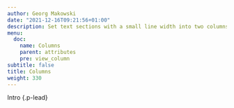 ```yaml
---
author: Georg Makowski
date: "2021-12-16T09:21:56+01:00"
description: Set text sections with a small line width into two columns
menu:
  doc:
    name: Columns
    parent: attributes
    pre: view_column
subtitle: false
title: Columns
weight: 330
---
```

Intro
{.p-lead} <!-- more -->
